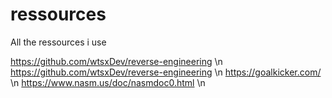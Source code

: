 # ressources
All the ressources i use

https://github.com/wtsxDev/reverse-engineering \n
https://github.com/wtsxDev/reverse-engineering \n
https://goalkicker.com/ \n
https://www.nasm.us/doc/nasmdoc0.html \n
